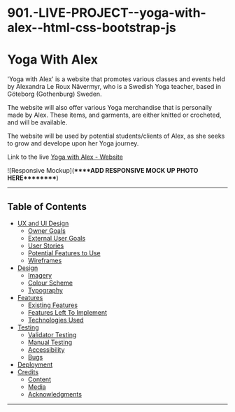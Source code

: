 # 901.-LIVE-PROJECT--yoga-with-alex--html-css-bootstrap-js

# Yoga With Alex

'Yoga with Alex' is a website that promotes various classes and events held by
Alexandra Le Roux Nävermyr, who is a Swedish Yoga teacher, based in Göteborg
(Gothenburg) Sweden.

The website will also offer various Yoga merchandise that is personally made by Alex.
These items, and garments, are either knitted or crocheted, and will be available.

The website will be used by potential students/clients of Alex, as she seeks to grow and
develope upon her Yoga journey.

Link to the live [Yoga with Alex - Website](https://totallysly.github.io/901.-LIVE-PROJECT--yoga-with-alex--html-css-bootstrap-js/)

![Responsive Mockup](**\*\*\*\***ADD RESPONSIVE MOCK UP PHOTO HERE\***\*\*\*\*\*\*\***)

---

## Table of Contents

-   [UX and UI Design](#ux-and-ui-design)
    -   [Owner Goals](#owner-goals)
    -   [External User Goals](#external-user-goals)
    -   [User Stories](#user-stories)
    -   [Potential Features to Use](#potential-features-to-use)
    -   [Wireframes](#wireframes)
-   [Design](#design)
    -   [Imagery](#imagery)
    -   [Colour Scheme](#colour-scheme)
    -   [Typography](#typography)
-   [Features](#features)
    -   [Existing Features](#existing-features)
    -   [Features Left To Implement](#features-left-to-implement)
    -   [Technologies Used](#technologies-used)
-   [Testing](#testing)
    -   [Validator Testing](#validator-testing)
    -   [Manual Testing](#manual-testing)
    -   [Accessibility](#accessibility)
    -   [Bugs](#unfixed-bugs)
-   [Deployment](#deployment)
-   [Credits](#credits)
    -   [Content](#content)
    -   [Media](#media)
    -   [Acknowledgments](#acknowledgements)

---

